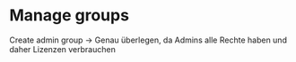 # Manage groups

Create admin group ->  Genau überlegen, da Admins alle Rechte haben und daher Lizenzen verbrauchen